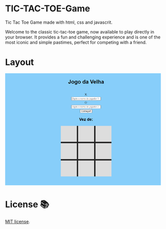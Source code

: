 # TIC-TAC-TOE-Game
Tic Tac Toe Game made with html, css and javascrit.

Welcome to the classic tic-tac-toe game, now available to play directly in your browser. It provides a fun and challenging experience and is one of the most iconic and simple pastimes, perfect for competing with a friend.

# Layout
<img src="assets/img/img.png" />

# License 📚
[MIT license](LICENSE).
